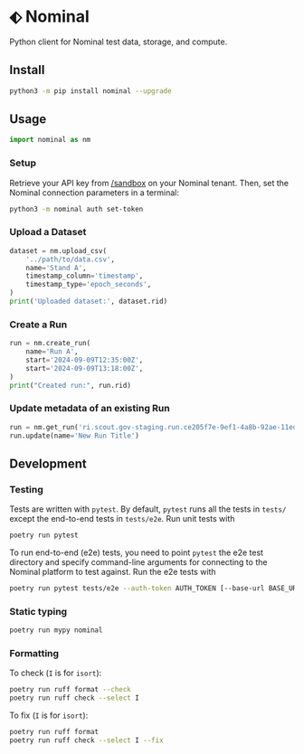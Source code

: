 # ⬖ Nominal

Python client for Nominal test data, storage, and compute.

## Install

```sh
python3 -m pip install nominal --upgrade
```

## Usage

```py
import nominal as nm
```

### Setup

Retrieve your API key from [/sandbox](https://app.gov.nominal.io/sandbox) on your Nominal tenant. Then, set the Nominal connection parameters in a terminal:

```sh
python3 -m nominal auth set-token
```

### Upload a Dataset

```py
dataset = nm.upload_csv(
    '../path/to/data.csv',
    name='Stand A',
    timestamp_column='timestamp',
    timestamp_type='epoch_seconds',
)
print('Uploaded dataset:', dataset.rid)
```

### Create a Run

```py
run = nm.create_run(
    name='Run A',
    start='2024-09-09T12:35:00Z',
    start='2024-09-09T13:18:00Z',
)
print("Created run:", run.rid)
```

### Update metadata of an existing Run

```py
run = nm.get_run('ri.scout.gov-staging.run.ce205f7e-9ef1-4a8b-92ae-11edc77441c6')
run.update(name='New Run Title')
```

## Development

### Testing

Tests are written with `pytest`. By default, `pytest` runs all the tests in `tests/` except the end-to-end tests in `tests/e2e`. Run unit tests with

```sh
poetry run pytest
```

To run end-to-end (e2e) tests, you need to point `pytest` the e2e test directory and specify command-line arguments for connecting to the Nominal platform to test against. Run the e2e tests with

```sh
poetry run pytest tests/e2e --auth-token AUTH_TOKEN [--base-url BASE_URL]
```

### Static typing

```sh
poetry run mypy nominal
```

### Formatting

To check (`I` is for `isort`):

```sh
poetry run ruff format --check
poetry run ruff check --select I
```

To fix (`I` is for `isort`):

```sh
poetry run ruff format
poetry run ruff check --select I --fix
```
